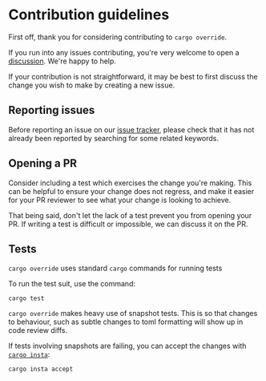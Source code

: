 # Contribution guidelines

First off, thank you for considering contributing to `cargo override`.

If you run into any issues contributing, you're very welcome to open a [discussion](https://github.com/eopb/cargo-override/discussions).
We're happy to help.

If your contribution is not straightforward, it may be best to first discuss the change you
wish to make by creating a new issue.

## Reporting issues

Before reporting an issue on our [issue tracker](https://github.com/TrueLayer/cargo-override/issues),
please check that it has not already been reported by searching for some related keywords.

## Opening a PR

Consider including a test which exercises the change you're making.
This can be helpful to ensure your change does not regress,
and make it easier for your PR reviewer to see what your change is looking to achieve.

That being said, don't let the lack of a test prevent you from opening your PR.
If writing a test is difficult or impossible, we can discuss it on the PR.

## Tests

`cargo override` uses standard `cargo` commands for running tests

To run the test suit, use the command:

```shell
cargo test
```

`cargo override` makes heavy use of snapshot tests.
This is so that changes to behaviour, such as subtle changes to toml formatting will show up in code review diffs.

If tests involving snapshots are failing, you can accept the changes with [`cargo insta`](https://insta.rs/):

```shell
cargo insta accept
```
